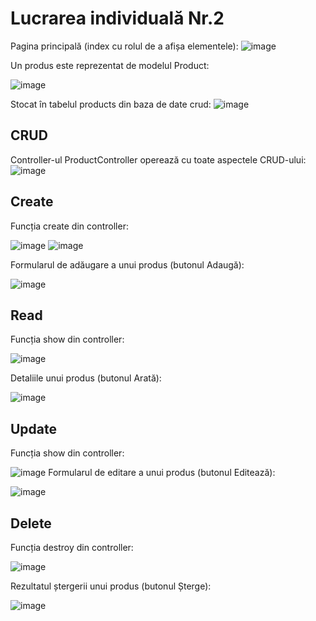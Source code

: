 # Lucrarea individuală Nr.2

Pagina principală (index cu rolul de a afișa elementele):
![image](https://user-images.githubusercontent.com/51412651/156632346-642b1020-b6dd-41bb-9a2b-be87cdcf47b8.png)

Un produs este reprezentat de modelul Product:

![image](https://user-images.githubusercontent.com/51412651/156632716-4c024a16-4cb6-4a6a-9c2d-9ceacb00c68b.png)

Stocat în tabelul products din baza de date crud:
![image](https://user-images.githubusercontent.com/51412651/156634345-412ffb33-dcbc-4484-b547-0159c624db70.png)


## CRUD 
Controller-ul ProductController operează cu toate aspectele CRUD-ului:
![image](https://user-images.githubusercontent.com/51412651/156635114-28aeab38-b922-438e-a96f-12ae9dcc89b5.png)

## Create
Funcția create din controller: 

![image](https://user-images.githubusercontent.com/51412651/156635291-9018455c-fa09-494f-ad3b-509d2eab2bff.png)
![image](https://user-images.githubusercontent.com/51412651/156637369-d8d43b9f-c2ce-46e4-9987-ddf916ed6d67.png)

Formularul de adăugare a unui produs (butonul Adaugă):

![image](https://user-images.githubusercontent.com/51412651/156635391-e80c0ff8-00e8-4c9d-a010-f54bb09c4807.png)

## Read
Funcția show din controller: 

![image](https://user-images.githubusercontent.com/51412651/156636377-cc27502a-1aaa-489f-ae28-b2f7ea2b598e.png)

Detaliile unui produs (butonul Arată):

![image](https://user-images.githubusercontent.com/51412651/156636588-e50a36b3-6358-43a2-8182-79800eeae440.png)


## Update
Funcția show din controller: 

![image](https://user-images.githubusercontent.com/51412651/156637208-19783712-7f6c-4eac-a1d8-517ed5dc70df.png)
Formularul de editare a unui produs (butonul Editează):

![image](https://user-images.githubusercontent.com/51412651/156637588-bf851657-fb7a-4b35-85eb-787fbfd13653.png)


## Delete
Funcția destroy din controller:

![image](https://user-images.githubusercontent.com/51412651/156638355-69bdae52-5287-4642-b09d-4df4f486818f.png)

Rezultatul ștergerii unui produs (butonul Șterge):

![image](https://user-images.githubusercontent.com/51412651/156638432-54569789-cf8c-43a2-ad9f-996703e5dc4c.png)
